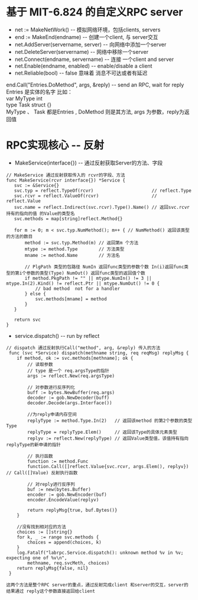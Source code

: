 # 基于 MIT-6.824 的自定义RPC server

- net := MakeNetWork() -- 模拟网络环境，包括clients, servers
- end := MakeEnd(endname) -- 创建一个client, 与 server交互
- net.AddServer(servername, server) -- 向网络中添加一个server
- net.DeleteServer(servername) -- 网络中移除一个server
- net.Connect(endname, servername) -- 连接 一个client and server
- net.Enable(endname, enabled) -- enable/disable a client
- net.Reliable(bool) -- false 意味着 消息不可达或者有延迟

end.Call("Entries.DoMethod", args, &reply) -- send an RPC, wait for reply
Entries 是实体的名字 比如：<br>
 var MyType int  <br>
 type Task struct {} <br>
 MyType 、 Task 都是Entries , DoMethod 则是其方法, args 为参数，reply为返回值
 
 # RPC实现核心 -- 反射
 - MakeService(interface{})  -- 通过反射获取Server的方法、字段
 ````
 // MakeService 通过反射获取传入的 rcvr的字段、方法
 func MakeService(rcvr interface{}) *Service {
 	svc := &Service{}
 	svc.typ = reflect.TypeOf(rcvr)                      // reflect.Type
 	svc.rcvr = reflect.ValueOf(rcvr)                    // reflect.Value
 	svc.name = reflect.Indirect(svc.rcvr).Type().Name() // 返回svc.rcvr持有的指向的值 的Value的类型名
 	svc.methods = map[string]reflect.Method{}
 
 	for m := 0; m < svc.typ.NumMethod(); m++ { // NumMethod() 返回该类型的方法的数目
 		method := svc.typ.Method(m) // 返回第m 个方法
 		mtype := method.Type        // 方法类型
 		mname := method.Name        // 方法名
 
 		// PlgPath 类型的包路径 NumIn 返回func类型的参数个数 In(i)返回func类型的第i个参数的类型(Type) NumOut() 返回func类型的返回值个数
 		if method.PkgPath != "" || mtype.NumIn() != 3 || mtype.In(2).Kind() != reflect.Ptr || mtype.NumOut() != 0 {
 			// bad method  not for a handler
 		} else {
 			svc.methods[mname] = method
 		}
 	}
 
 	return svc
 }

 ````
 - service.dispatch() -- run by reflect
 
````
// dispatch 通过反射执行Call("method", arg, &reply) 传入的方法
 func (svc *Service) dispatch(methname string, req reqMsg) replyMsg {
 	if method, ok := svc.methods[methname]; ok {
 		// 读取参数
 		// type 是一个 req.argsType的指针
 		args := reflect.New(req.argsType)
 
 		// 对参数进行反序列化
 		buff := bytes.NewBuffer(req.args)
 		decoder := gob.NewDecoder(buff)
 		decoder.Decode(args.Interface())
 
 		//为reply申请内存空间
 		replyType := method.Type.In(2)   // 返回该method 的第2个参数的类型 Type
 		replyType = replyType.Elem()     // 返回该Type的具体元素类型
 		replyv := reflect.New(replyType) // 返回Value类型值，该值持有指向replyType的新申请的指针
 
 		// 执行函数
 		function := method.Func
 		function.Call([]reflect.Value{svc.rcvr, args.Elem(), replyv}) // Call([]Value) 反射执行函数
 
 		// 对reply进行反序列
 		buf := new(bytes.Buffer)
 		encoder := gob.NewEncoder(buf)
 		encoder.EncodeValue(replyv)
 
 		return replyMsg{true, buf.Bytes()}
 	}
 
 	//没有找到相对应的方法
 	choices := []string{}
 	for k, _ := range svc.methods {
 		choices = append(choices, k)
 	}
 	log.Fatalf("labrpc.Service.dispatch(): unknown method %v in %v; expecting one of %v\n",
 		methname, req.svcMeth, choices)
 	return replyMsg{false, nil}
 }

````

`这两个方法是整个RPC server的重点，通过反射完成client 和server的交互，server的结果通过 reply这个参数直接返回给client`